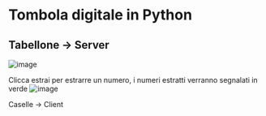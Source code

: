 # Tombola digitale in Python 

Tabellone -> Server
-----------
![image](https://github.com/CursedRicky/pyTombola/assets/78096957/4cad287a-25f7-4ef6-91c3-025b6d3d6227)

Clicca estrai per estrarre un numero, i numeri estratti verranno segnalati in verde
![image](https://github.com/CursedRicky/pyTombola/assets/78096957/5a0da94f-2f7d-41c4-b8bc-faac78b25762)


Caselle -> Client
